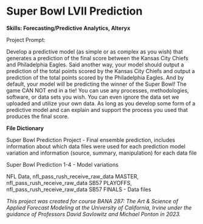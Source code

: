# Super Bowl LVII Prediction
<p><b>Skills: Forecasting/Predictive Analytics, Alteryx</b></p>

<p>Project Prompt:</p>
<p>Develop a predictive model (as simple or as complex as you wish) that generates a prediction of the final score between the Kansas City Chiefs and Philadelphia Eagles. Said another way, your model should output a prediction of the total points scored by the Kansas City Chiefs and output a prediction of the total points scored by the Philadelphia Eagles. And by default, your model will be predicting the winner of the Super Bowl! The game CAN NOT end in a tie! You can use any processes, methodologies, software, or data sets you wish. You can even ignore the data set we uploaded and utilize your own data. As long as you develop some form of a predictive model and can explain and support the process you used that produces the final score.</p>

<p><b>File Dictionary</b></p>
</p>Super Bowl Prediction Project - Final ensemble prediction, includes information about which data files were used for each prediction model variation and information (source, summary, manipulation) for each data file</p>
</p>Super Bowl Prediction 1-4 - Model variations</p>
</p>NFL Data, nfl_pass_rush_receive_raw_data MASTER, nfl_pass_rush_receive_raw_data SB57 PLAYOFFS, nfl_pass_rush_receive_raw_data SB57 FINALS - Data files</p>

<p><i>This project was created for course BANA 287: The Art & Science of Applied Forecast Modeling at the University of California, Irvine under the guidance of Professors David Savlowitz and Michael Ponton in 2023.</i></p>
